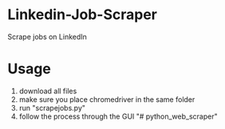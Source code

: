 # Linkedin-Job-Scraper
Scrape jobs on LinkedIn

# Usage
1. download all files
2. make sure you place chromedriver in the same folder
3. run "scrapejobs.py"
4. follow the process through the GUI
"# python_web_scraper" 
